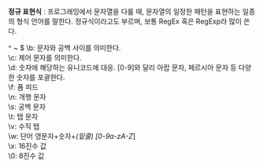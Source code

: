 **정규 표현식** : 프로그래밍에서 문자열을 다룰 때, 문자열의 일정한 패턴을 표현하는 일종의 형식 언어를 말한다. 정규식이라고도 부르며, 보통 RegEx 혹은 RegExp라 많이 쓴다.  
  
^ ~ $
\b: 문자와 공백 사이를 의미한다.  
\c: 제어 문자를 의미한다.  
\d: 숫자에 해당하는 유니코드에 대응. [0-9]와 달리 아랍 문자, 페르시아 문자 등 다양한 숫자를 포괄한다.  
\f: 폼 피드  
\n: 개행 문자  
\s: 공백 문자  
\t: 탭 문자  
\v: 수직 탭  
\w: 단어 영문자+숫자+_(밑줄) [0-9a-zA-Z_]  
\x: 16진수 값  
\0: 8진수 값  
